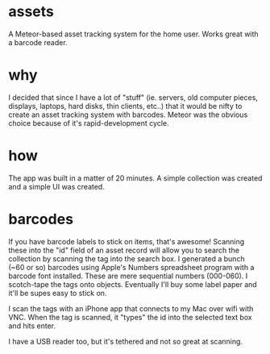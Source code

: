 assets
======

A Meteor-based asset tracking system for the home user. Works great with a barcode reader.

why
===

I decided that since I have a lot of "stuff" (ie. servers, old computer pieces, displays, laptops, hard disks, thin clients, etc..) that it would be nifty to create an asset tracking system with barcodes. Meteor was the obvious choice because of it's rapid-development cycle. 

how
===

The app was built in a matter of 20 minutes. A simple collection was created and a simple UI was created. 

barcodes
========

If you have barcode labels to stick on items, that's awesome! Scanning these into the "id" field of an asset record will allow you to search the collection by scanning the tag into the search box. I generated a bunch (~60 or so) barcodes using Apple's Numbers spreadsheet program with a barcode font installed. These are mere sequential numbers (000-060). I scotch-tape the tags onto objects. Eventually I'll buy some label paper and it'll be supes easy to stick on. 

I scan the tags with an iPhone app that connects to my Mac over wifi with VNC. When the tag is scanned, it "types" the id into the selected text box and hits enter.

I have a USB reader too, but it's tethered and not so great at scanning.
